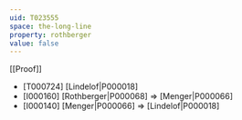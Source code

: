 ```yaml
---
uid: T023555
space: the-long-line
property: rothberger
value: false
---
```

[[Proof]]

* [T000724] [Lindelof|P000018]
* [I000160] [Rothberger|P000068] => [Menger|P000066]
* [I000140] [Menger|P000066] => [Lindelof|P000018]

